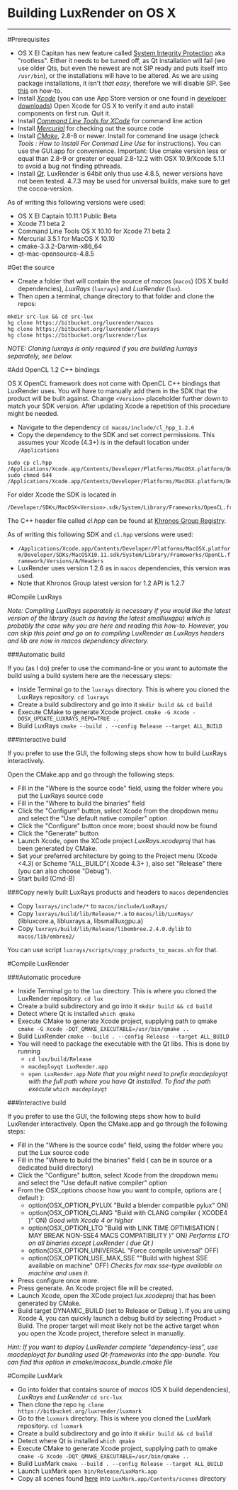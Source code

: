 Building LuxRender on OS X
===
---

#Prerequisites


* OS X El Capitan has new feature called [System Integrity Protection](https://en.wikipedia.org/wiki/System_Integrity_Protection) aka "rootless". Either it needs to be turned off, as Qt installation will fail (we use older Qts, but even the newest are not SIP ready and puts itself into `/usr/bin`), or the installations will have to be altered. As we are using package installations, it isn't _that easy_, therefore we will disable SIP. See [this](https://forums.developer.apple.com/thread/3981) on how-to.
* Install _[Xcode](https://developer.apple.com/xcode/download/)_ (you can use App Store version or one found in [developer downloads](https://developer.apple.com/downloads/)) Open Xcode for OS X to verify it and auto install components on first run. Quit it.
* Install _[Command Line Tools for XCode](https://developer.apple.com/downloads/)_ for command line action
* Install _[Mercurial](https://mercurial.selenic.com/downloads)_ for checking out the source code
* Install _[CMake](http://cmake.org/download/)_, 2.8-8 or newer. Install for command line usage (check _Tools : How to Install For Commad Line Use_ for instructions). You can use the GUI.app for convenience. Important: Use cmake version less or equal than 2.8-9 or greater or equal 2.8-12.2 with OSX 10.9/Xcode 5.1.1 to avoid a bug not finding pthreads.
* Install _[Qt](http://download.qt.io/archive/qt/)_. LuxRender is 64bit only thus use 4.8.5, newer versions have not been tested. 4.7.3 may be used for universal builds, make sure to get the cocoa-version.


 
As of writing this following versions were used:

* OS X El Captain 10.11.1 Public Beta
* Xcode 7.1 beta 2
* Command Line Tools OS X 10.10 for Xcode 7.1 beta 2
* Mercurial 3.5.1 for MacOS X 10.10
* cmake-3.3.2-Darwin-x86_64
* qt-mac-opensource-4.8.5

#Get the source

* Create a folder that will contain the source of  _macos_ (`macos`) (OS X build dependencies), _LuxRays_ (`luxrays`) and _LuxRender_ (`lux`).
* Then open a terminal, change directory to that folder and clone the repos:

```
mkdir src-lux && cd src-lux
hg clone https://bitbucket.org/luxrender/macos
hg clone https://bitbucket.org/luxrender/luxrays
hg clone https://bitbucket.org/luxrender/lux
```

_NOTE: Cloning luxrays is only required if you are building luxrays separately, see below._

#Add OpenCL 1.2 C++ bindings

OS X OpenCL framework does not come with OpenCL C++ bindings that LuxRender uses. You will have to manually add them in the SDK that the product will be built against. Change `<Version>` placeholder further down to match your SDK version. After updating Xcode a repetition of this procedure might be needed.

* Navigate to the dependency `cd macos/include/cl_hpp_1.2.6`
* Copy the dependency to the SDK and set correct permissions. This assumes your Xcode (4.3+) is in the default location under `/Applications`

```
sudo cp cl.hpp /Applications/Xcode.app/Contents/Developer/Platforms/MacOSX.platform/Developer/SDKs/MacOSX<Version>.sdk/System/Library/Frameworks/OpenCL.framework/Versions/A/Headers
sudo chmod 644 /Applications/Xcode.app/Contents/Developer/Platforms/MacOSX.platform/Developer/SDKs/MacOSX<Version>.sdk/System/Library/Frameworks/OpenCL.framework/Versions/A/Headers/cl.hpp
```

For older Xcode the SDK is located in

```
/Developer/SDKs/MacOSX<Version>.sdk/System/Library/Frameworks/OpenCL.framework/Versions/A/Headers
```

The C++ header file called _cl.hpp_ can be found at [Khronos Group Registry](https://www.khronos.org/registry/cl/api/).

As of writing this following SDK and `cl.hpp` versions were used:

* `/Applications/Xcode.app/Contents/Developer/Platforms/MacOSX.platform/Developer/SDKs/MacOSX10.11.sdk/System/Library/Frameworks/OpenCL.framework/Versions/A/Headers`
* LuxRender uses version 1.2.6 as in `macos` dependencies, this version was used.
* Note that Khronos Group latest version for 1.2 API is 1.2.7

#Compile LuxRays

_Note: Compiling LuxRays separately is necessary if you would like the latest version of the library (such as having the latest smallluxgpu) which is probably the case why you are here and reading this how-to. However, you can skip this point and go on to compiling LuxRender as LuxRays headers and lib are now in macos dependency directory._

###Automatic build

If you (as I do) prefer to use the command-line or you want to automate the build using a build system here are the necessary steps:

* Inside Terminal go to the `luxrays` directory. This is where you cloned the LuxRays repository. `cd luxrays`
* Create a build subdirectory and go into it `mkdir build && cd build`
* Execute CMake to generate Xcode project. `cmake -G Xcode -DOSX_UPDATE_LUXRAYS_REPO=TRUE ..`
* Build LuxRays `cmake --build . --config Release --target ALL_BUILD`

###Interactive build

If you prefer to use the GUI, the following steps show how to build LuxRays interactively.

Open the CMake.app and go through the following steps:

* Fill in the "Where is the source code" field, using the folder where you put the LuxRays source code
* Fill in the "Where to build the binaries" field
* Click the "Configure" button, select Xcode from the dropdown menu and select the "Use default native compiler" option
* Click the "Configure" button once more; boost should now be found
* Click the "Generate" button
* Launch Xcode, open the XCode project _LuxRays.xcodeproj_ that has been generated by CMake.
* Set your preferred architecture by going to the Project menu (Xcode <4.3) or Scheme "ALL_BUILD"( Xcode 4.3+ ), also set "Release" there (you can also choose "Debug").
* Start build (Cmd-B)


###Copy newly built LuxRays products and headers to `macos` dependencies

* Copy `luxrays/include/*` to `macos/include/LuxRays/`
* Copy `luxrays/build/lib/Release/*.a` to `macos/lib/LuxRays/` (libluxcore.a, libluxrays.a, libsmallluxgpu.a)
* Copy `luxrays/build/lib/Release/libembree.2.4.0.dylib` to `macos/lib/embree2/`

You can use script `luxrays/scripts/copy_products_to_macos.sh` for that.

#Compile LuxRender

###Automatic procedure

* Inside Terminal go to the `lux` directory. This is where you cloned the LuxRender repository. `cd lux`
* Create a build subdirectory and go into it `mkdir build && cd build`
* Detect where Qt is installed `which qmake`
* Execute CMake to generate Xcode project, supplying path to qmake `cmake -G Xcode -DQT_QMAKE_EXECUTABLE=/usr/bin/qmake ..`
* Build LuxRender `cmake --build . --config Release --target ALL_BUILD`
* You will need to package the executable with the Qt libs. This is done by running
	* `cd lux/build/Release`
	* `macdeployqt LuxRender.app`
	* `open LuxRender.app`
_Note that you might need to prefix macdeployqt with the full path where you have Qt installed. To find the path execute `which macdeployqt`_

###Interactive build

If you prefer to use the GUI, the following steps show how to build LuxRender interactively.
Open the CMake.app and go through the following steps:

* Fill in the "Where is the source code" field, using the folder where you put the Lux source code
* Fill in the "Where to build the binaries" field ( can be in source or a dedicated build directory)
* Click the "Configure" button, select Xcode from the dropdown menu and select the "Use default native compiler" option
* From the OSX_options choose how you want to compile, options are ( default ):
	* option(OSX_OPTION_PYLUX "Build a blender compatible pylux" ON)
	* option(OSX_OPTION_CLANG "Build with CLANG compiler ( XCODE4 )" ON) _Good with Xcode 4 or higher_
	* option(OSX_OPTION_LTO "Build with LINK TIME OPTIMISATION ( MAY BREAK NON-SSE4 MACS COMPATIBILITY )" ON) _Performs LTO on all binaries except LuxRender ( due Qt )_
	* option(OSX_OPTION_UNIVERSAL "Force compile universal" OFF)
	* option(OSX_OPTION_USE_MAX_SSE ""Build with highest SSE available on machine" OFF) _Checks for max sse-type available on machine and uses it._
* Press configure once more.
* Press generate. An Xcode project file will be created.
* Launch Xcode, open the XCode project _lux.xcodeproj_ that has been generated by CMake.
* Build target DYNAMIC_BUILD (set to Release or Debug ). If you are using Xcode 4, you can quickly launch a debug build by selecting Product > Build. The proper target will most likely not be the active target when you open the Xcode project, therefore select in manually.

_Hint: If you want to deploy LuxRender complete "dependency-less", use macdeployqt for bundling used Qt-frameworks into the app-bundle. You can find this option in cmake/macosx_bundle.cmake file_

#Compile LuxMark

* Go into folder that contains source of _macos_ (OS X build dependencies), _LuxRays_ and _LuxRender_ `cd src-lux`
* Then clone the repo `hg clone https://bitbucket.org/luxrender/luxmark`
* Go to the `luxmark` directory. This is where you cloned the LuxMark repository. `cd luxmark`
* Create a build subdirectory and go into it `mkdir build && cd build`
* Detect where Qt is installed `which qmake`
* Execute CMake to generate Xcode project, supplying path to qmake `cmake -G Xcode -DQT_QMAKE_EXECUTABLE=/usr/bin/qmake ..`
* Build LuxMark `cmake --build . --config Release --target ALL_BUILD`
* Launch LuxMark `open bin/Release/LuxMark.app`
* Copy all scenes found [here](https://bitbucket.org/luxrender/luxmark/downloads) into `LuxMark.app/Contents/scenes` directory


